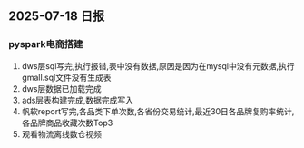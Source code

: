 ## 2025-07-18 日报

### pyspark电商搭建

1. dws层sql写完,执行报错,表中没有数据,原因是因为在mysql中没有元数据,执行gmall.sql文件没有生成表
2. dws层数据已加载完成
3. ads层表构建完成,数据完成写入
4. 帆软report写完,各品类下单次数,各省份交易统计,最近30日各品牌复购率统计,各品牌商品收藏次数Top3
5. 观看物流离线数仓视频